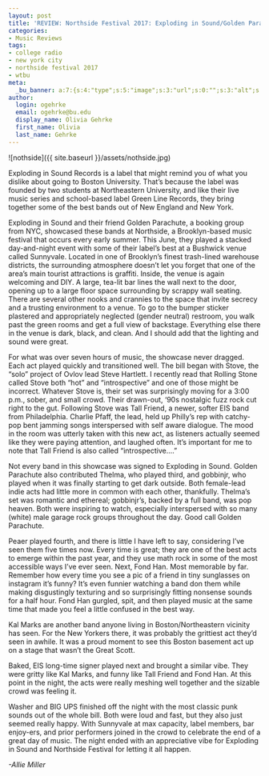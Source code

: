 ```yaml
---
layout: post
title: 'REVIEW: Northside Festival 2017: Exploding in Sound/Golden Parachute Showcase'
categories:
- Music Reviews
tags:
- college radio
- new york city
- northside festival 2017
- wtbu
meta:
  _bu_banner: a:7:{s:4:"type";s:5:"image";s:3:"url";s:0:"";s:3:"alt";s:0:"";s:7:"post_id";s:0:"";s:4:"html";s:0:"";s:8:"position";s:12:"contentWidth";s:7:"caption";s:0:"";}
author:
  login: ogehrke
  email: ogehrke@bu.edu
  display_name: Olivia Gehrke
  first_name: Olivia
  last_name: Gehrke
---
```

![nothside]({{ site.baseurl }}/assets/nothside.jpg)

Exploding in Sound Records is a label that might remind you of what you dislike about going to Boston University. That’s because the label was founded by two students at Northeastern University, and like their live music series and school-based label Green Line Records, they bring together some of the best bands out of New England and New York.

Exploding in Sound and their friend Golden Parachute, a booking group from NYC, showcased these bands at Northside, a Brooklyn-based music festival that occurs every early summer. This June, they played a stacked day-and-night event with some of their label’s best at a Bushwick venue called Sunnyvale. Located in one of Brooklyn’s finest trash-lined warehouse districts, the surrounding atmosphere doesn’t let you forget that one of the area’s main tourist attractions is graffiti. Inside, the venue is again welcoming and DIY. A large, tea-lit bar lines the wall next to the door, opening up to a large floor space surrounding by scrappy wall seating. There are several other nooks and crannies to the space that invite secrecy and a trusting environment to a venue. To go to the bumper sticker plastered and appropriately neglected (gender neutral) restroom, you walk past the green rooms and get a full view of backstage. Everything else there in the venue is dark, black, and clean. And I should add that the lighting and sound were great.

For what was over seven hours of music, the showcase never dragged. Each act played quickly and transitioned well. The bill began with Stove, the “solo” project of Ovlov lead Steve Hartlett. I recently read that Rolling Stone called Stove both “hot” and “introspective” and one of those might be incorrect. Whatever Stove is, their set was surprisingly moving for a 3:00 p.m., sober, and small crowd. Their drawn-out, ‘90s nostalgic fuzz rock cut right to the gut. Following Stove was Tall Friend, a newer, softer EIS band from Philadelphia. Charlie Pfaff, the lead, held up Philly’s rep with catchy-pop bent jamming songs interspersed with self aware dialogue. The mood in the room was utterly taken with this new act, as listeners actually seemed like they were paying attention, and laughed often. It’s important for me to note that Tall Friend is also called “introspective....”

Not every band in this showcase was signed to Exploding in Sound. Golden Parachute also contributed Thelma, who played third, and gobbinjr, who played when it was finally starting to get dark outside. Both female-lead indie acts had little more in common with each other, thankfully. Thelma’s set was romantic and ethereal; gobbinjr’s, backed by a full band, was pop heaven. Both were inspiring to watch, especially interspersed with so many (white) male garage rock groups throughout the day. Good call Golden Parachute.

Peaer played fourth, and there is little I have left to say, considering I’ve seen them five times now. Every time is great; they are one of the best acts to emerge within the past year, and they use math rock in some of the most accessible ways I’ve ever seen. Next, Fond Han. Most memorable by far. Remember how every time you see a pic of a friend in tiny sunglasses on instagram it’s funny? It’s even funnier watching a band don them while making disgustingly texturing and so surprisingly fitting nonsense sounds for a half hour. Fond Han gurgled, spit, and then played music at the same time that made you feel a little confused in the best way.

Kal Marks are another band anyone living in Boston/Northeastern vicinity has seen. For the New Yorkers there, it was probably the grittiest act they’d seen in awhile. It was a proud moment to see this Boston basement act up on a stage that wasn’t the Great Scott.

Baked, EIS long-time signer played next and brought a similar vibe. They were gritty like Kal Marks, and funny like Tall Friend and Fond Han. At this point in the night, the acts were really meshing well together and the sizable crowd was feeling it.

Washer and BIG UPS finished off the night with the most classic punk sounds out of the whole bill. Both were loud and fast, but they also just seemed really happy. With Sunnyvale at max capacity, label members, bar enjoy-ers, and prior performers joined in the crowd to celebrate the end of a great day of music. The night ended with an appreciative vibe for Exploding in Sound and Northside Festival for letting it all happen.

_\-Allie Miller_